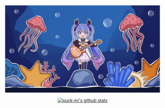 <p align="center">
  <a href="https://github.com/puck-ini"><img src="ava.jpg" alt="puck-ini Banner"></a>
</p>

<p align="center">
  <a href="https://github.com/puck-ini"><img src="https://github-readme-stats.vercel.app/api?username=puck-ini&hide_border=true&show_icons=true" alt="puck-ini's github stats"></a>
</p>

<!--
**puck-ini/puck-ini** is a ✨ _special_ ✨ repository because its `README.md` (this file) appears on your GitHub profile.

Here are some ideas to get you started:

- 🔭 I’m currently working on ...
- 🌱 I’m currently learning ...
- 👯 I’m looking to collaborate on ...
- 🤔 I’m looking for help with ...
- 💬 Ask me about ...
- 📫 How to reach me: ...
- 😄 Pronouns: ...
- ⚡ Fun fact: ...
-->
